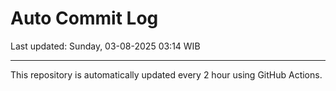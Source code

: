 # Auto Commit Log

Last updated: Sunday, 03-08-2025 03:14 WIB

---

This repository is automatically updated every 2 hour using GitHub Actions.
